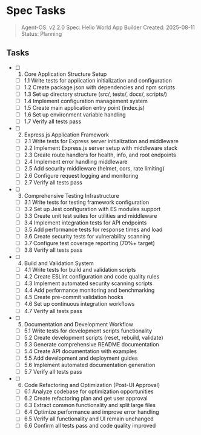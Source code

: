 # Spec Tasks

> Agent-OS: v2.2.0
> Spec: Hello World App Builder
> Created: 2025-08-11
> Status: Planning

## Tasks

- [ ] 1. Core Application Structure Setup
  - [ ] 1.1 Write tests for application initialization and configuration
  - [ ] 1.2 Create package.json with dependencies and npm scripts
  - [ ] 1.3 Set up directory structure (src/, tests/, docs/, scripts/)
  - [ ] 1.4 Implement configuration management system
  - [ ] 1.5 Create main application entry point (index.js)
  - [ ] 1.6 Set up environment variable handling
  - [ ] 1.7 Verify all tests pass

- [ ] 2. Express.js Application Framework
  - [ ] 2.1 Write tests for Express server initialization and middleware
  - [ ] 2.2 Implement Express.js server setup with middleware stack
  - [ ] 2.3 Create route handlers for health, info, and root endpoints
  - [ ] 2.4 Implement error handling middleware
  - [ ] 2.5 Add security middleware (helmet, cors, rate limiting)
  - [ ] 2.6 Configure request logging and monitoring
  - [ ] 2.7 Verify all tests pass

- [ ] 3. Comprehensive Testing Infrastructure
  - [ ] 3.1 Write tests for testing framework configuration
  - [ ] 3.2 Set up Jest configuration with ES modules support
  - [ ] 3.3 Create unit test suites for utilities and middleware
  - [ ] 3.4 Implement integration tests for API endpoints
  - [ ] 3.5 Add performance tests for response times and load
  - [ ] 3.6 Create security tests for vulnerability scanning
  - [ ] 3.7 Configure test coverage reporting (70%+ target)
  - [ ] 3.8 Verify all tests pass

- [ ] 4. Build and Validation System
  - [ ] 4.1 Write tests for build and validation scripts
  - [ ] 4.2 Create ESLint configuration and code quality rules
  - [ ] 4.3 Implement automated security scanning scripts
  - [ ] 4.4 Add performance monitoring and benchmarking
  - [ ] 4.5 Create pre-commit validation hooks
  - [ ] 4.6 Set up continuous integration workflows
  - [ ] 4.7 Verify all tests pass

- [ ] 5. Documentation and Development Workflow
  - [ ] 5.1 Write tests for development scripts functionality
  - [ ] 5.2 Create development scripts (reset, rebuild, validate)
  - [ ] 5.3 Generate comprehensive README documentation
  - [ ] 5.4 Create API documentation with examples
  - [ ] 5.5 Add development and deployment guides
  - [ ] 5.6 Implement automated documentation generation
  - [ ] 5.7 Verify all tests pass

- [ ] 6. Code Refactoring and Optimization (Post-UI Approval)
  - [ ] 6.1 Analyze codebase for optimization opportunities
  - [ ] 6.2 Create refactoring plan and get user approval
  - [ ] 6.3 Extract common functionality and split large files
  - [ ] 6.4 Optimize performance and improve error handling
  - [ ] 6.5 Verify all functionality and UI remain unchanged
  - [ ] 6.6 Confirm all tests pass and code quality improved
